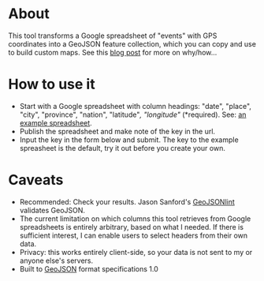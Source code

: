 # About
This tool transforms a Google spreadsheet of "events" with GPS coordinates into a GeoJSON feature collection, which you can copy and use to build custom maps.  See this [blog post](http://laurahornbake.tumblr.com/post/61661563707/gss-to-geojson)  for more on why/how...					

# How to use it
* Start with a Google spreadsheet with column headings:  "date", "place", "city", "province", "nation", "latitude"*, "longitude"* (*required).  See:  [an example spreadsheet](http://docs.google.com/spreadsheet/pub?key=0ArToGQcSQS-IdHRWMlowVXpUMm9JMGtIVm5NdU5yZnc&output=html").
* Publish the spreadsheet and make note of the key in the url. 
* Input the key in the form below and submit.  The key to the example spreasheet is the default, try it out before you create your own.

# Caveats
* Recommended: Check your results.  Jason Sanford's [GeoJSONlint](http://geojsonlint.com/) validates GeoJSON.
* The current limitation on which columns this tool retrieves from Google spreadsheets is entirely arbitrary, based on what I needed.  If there is sufficient interest, I can enable users to select headers from their own data.
* Privacy: this works entirely client-side, so your data is not sent to my or anyone else's servers.
* Built to [GeoJSON](http://geojson.org/) format specifications 1.0

